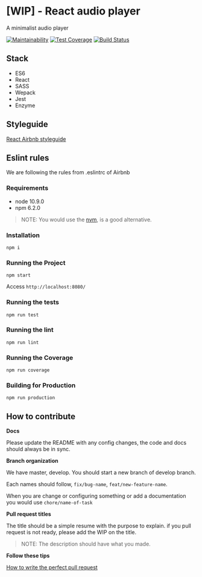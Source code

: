 # [WIP] - React audio player

A minimalist audio player

[![Maintainability](https://api.codeclimate.com/v1/badges/465e73eacf392597fabe/maintainability)](https://codeclimate.com/github/leonascimento/react-audio-player/maintainability) [![Test Coverage](https://api.codeclimate.com/v1/badges/465e73eacf392597fabe/test_coverage)](https://codeclimate.com/github/leonascimento/react-audio-player/test_coverage) [![Build Status](https://travis-ci.org/leonascimento/react-audio-player.svg?branch=master)](https://travis-ci.org/leonascimento/react-audio-player)

## Stack

* ES6
* React
* SASS
* Wepack
* Jest
* Enzyme

## Styleguide
[React Airbnb styleguide](https://github.com/airbnb/javascript/tree/master/react#basic-rules)

## Eslint rules

We are following the rules from .eslintrc of Airbnb

### Requirements

* node 10.9.0
* npm 6.2.0

> NOTE: You would use the [nvm](https://github.com/creationix/nvm), is a good alternative.

### Installation

```
npm i
```

### Running the Project

```
npm start
```

Access `http://localhost:8080/`

### Running the tests

```
npm run test
```

### Running the lint
```
npm run lint
```

### Running the Coverage

```
npm run coverage
```

### Building for Production

```
npm run production
```

## How to contribute

**Docs**

Please update the README with any config changes, the code and docs should always be in sync.

**Branch organization**

We have master, develop. You should start a new branch of develop branch.

Each names should follow, `fix/bug-name`, `feat/new-feature-name`.

When you are change or configuring something or add a documentation you would use `chore/name-of-task`

**Pull request titles**

The title should be a simple resume with the purpose to explain.
if you pull request is not ready, please add the WIP on the title.

> NOTE: The description should have what you made.

**Follow these tips**

[How to write the perfect pull request](https://blog.github.com/2015-01-21-how-to-write-the-perfect-pull-request/)
